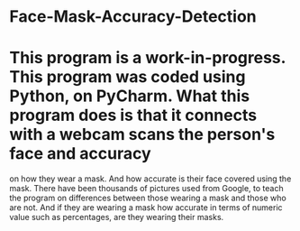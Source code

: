 # Face-Mask-Accuracy-Detection
# This program is a work-in-progress. This program was coded using Python, on PyCharm. What this program does is that it connects with a webcam scans the person's face and accuracy
  on how they wear a mask. And how accurate is their face covered using the mask. 
  There have been thousands of pictures used from Google, to teach the program on differences between those wearing a mask and those who are not. And if they are wearing a mask
    how accurate in terms of numeric value such as percentages, are they wearing their masks.
